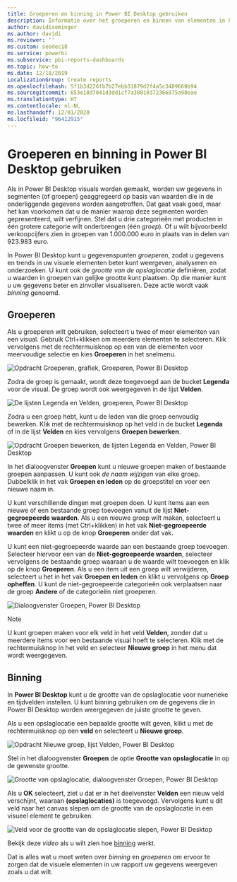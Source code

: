 ```yaml
---
title: Groeperen en binning in Power BI Desktop gebruiken
description: Informatie over het groeperen en binnen van elementen in Power BI Desktop
author: davidiseminger
ms.author: davidi
ms.reviewer: ''
ms.custom: seodec18
ms.service: powerbi
ms.subservice: pbi-reports-dashboards
ms.topic: how-to
ms.date: 12/18/2019
LocalizationGroup: Create reports
ms.openlocfilehash: 5f1b3d226fb7b27ebb31879d2f4a5c3489660b94
ms.sourcegitcommit: 653e18d7041d3dd1cf7a38010372366975a98eae
ms.translationtype: HT
ms.contentlocale: nl-NL
ms.lasthandoff: 12/01/2020
ms.locfileid: "96412915"
---
```

# <a name="use-grouping-and-binning-in-power-bi-desktop"></a>Groeperen en binning in Power BI Desktop gebruiken
Als in Power BI Desktop visuals worden gemaakt, worden uw gegevens in segmenten (of groepen) geaggregeerd op basis van waarden die in de onderliggende gegevens worden aangetroffen. Dat gaat vaak goed, maar het kan voorkomen dat u de manier waarop deze segmenten worden gepresenteerd, wilt verfijnen. Stel dat u drie categorieën met producten in één grotere categorie wilt onderbrengen (één *groep*). Of u wilt bijvoorbeeld verkoopcijfers zien in groepen van 1.000.000 euro in plaats van in delen van 923.983 euro.

In Power BI Desktop kunt u gegevenspunten *groeperen*, zodat u gegevens en trends in uw visuele elementen beter kunt weergeven, analyseren en onderzoeken. U kunt ook de *grootte van de opslaglocatie* definiëren, zodat u waarden in groepen van gelijke grootte kunt plaatsen. Op die manier kunt u uw gegevens beter en zinvoller visualiseren. Deze actie wordt vaak *binning* genoemd.

## <a name="using-grouping"></a>Groeperen
Als u groeperen wilt gebruiken, selecteert u twee of meer elementen van een visual. Gebruik Ctrl+klikken om meerdere elementen te selecteren. Klik vervolgens met de rechtermuisknop op een van de elementen voor meervoudige selectie en kies **Groeperen** in het snelmenu.

![Opdracht Groeperen, grafiek, Groeperen, Power BI Desktop](media/desktop-grouping-and-binning/grouping-binning_1.png)

Zodra de groep is gemaakt, wordt deze toegevoegd aan de bucket **Legenda** voor de visual. De groep wordt ook weergegeven in de lijst **Velden**.

![De lijsten Legenda en Velden, groeperen, Power BI Desktop](media/desktop-grouping-and-binning/grouping-binning_2.png)

Zodra u een groep hebt, kunt u de leden van die groep eenvoudig bewerken. Klik met de rechtermuisknop op het veld in de bucket **Legenda** of in de lijst **Velden** en kies vervolgens **Groepen bewerken**.

![Opdracht Groepen bewerken, de lijsten Legenda en Velden, Power BI Desktop](media/desktop-grouping-and-binning/grouping-binning_3.png)

In het dialoogvenster **Groepen** kunt u nieuwe groepen maken of bestaande groepen aanpassen. U kunt ook *de naam wijzigen* van elke groep. Dubbelklik in het vak **Groepen en leden** op de groepstitel en voer een nieuwe naam in.

U kunt verschillende dingen met groepen doen. U kunt items aan een nieuwe of een bestaande groep toevoegen vanuit de lijst **Niet-gegroepeerde waarden**. Als u een nieuwe groep wilt maken, selecteert u twee of meer items (met Ctrl+klikken) in het vak **Niet-gegroepeerde waarden** en klikt u op de knop **Groeperen** onder dat vak.

U kunt een niet-gegroepeerde waarde aan een bestaande groep toevoegen. Selecteer hiervoor een van de **Niet-gegroepeerde waarden**, selecteer vervolgens de bestaande groep waaraan u de waarde wilt toevoegen en klik op de knop **Groeperen**. Als u een item uit een groep wilt verwijderen, selecteert u het in het vak **Groepen en leden** en klikt u vervolgens op **Groep opheffen**. U kunt de niet-gegroepeerde categorieën ook verplaatsen naar de groep **Andere** of de categorieën niet groeperen.

![Dialoogvenster Groepen, Power BI Desktop](media/desktop-grouping-and-binning/grouping-binning_4.png)

> [!NOTE]
> U kunt groepen maken voor elk veld in het veld **Velden**, zonder dat u meerdere items voor een bestaande visual hoeft te selecteren. Klik met de rechtermuisknop in het veld en selecteer **Nieuwe groep** in het menu dat wordt weergegeven.

## <a name="using-binning"></a>Binning
In **Power BI Desktop** kunt u de grootte van de opslaglocatie voor numerieke en tijdvelden instellen. U kunt binning gebruiken om de gegevens die in Power BI Desktop worden weergegeven de juiste grootte te geven.

Als u een opslaglocatie een bepaalde grootte wilt geven, klikt u met de rechtermuisknop op een **veld** en selecteert u **Nieuwe groep**.

![Opdracht Nieuwe groep, lijst Velden, Power BI Desktop](media/desktop-grouping-and-binning/grouping-binning_5.png)

Stel in het dialoogvenster **Groepen** de optie **Grootte van opslaglocatie** in op de gewenste grootte.

![Grootte van opslaglocatie, dialoogvenster Groepen, Power BI Desktop](media/desktop-grouping-and-binning/grouping-binning_6.png)

Als u **OK** selecteert, ziet u dat er in het deelvenster **Velden** een nieuw veld verschijnt, waaraan **(opslaglocaties)** is toegevoegd. Vervolgens kunt u dit veld naar het canvas slepen om de grootte van de opslaglocatie in een visueel element te gebruiken.

![Veld voor de grootte van de opslaglocatie slepen, Power BI Desktop](media/desktop-grouping-and-binning/grouping-binning_7.png)

Bekijk deze *video* als u wilt zien hoe [binning](https://www.youtube.com/watch?v=BRvdZSfO0DY) werkt.

Dat is alles wat u moet weten over *binning* en *groeperen* om ervoor te zorgen dat de visuele elementen in uw rapport uw gegevens weergeven zoals u dat wilt.
